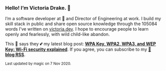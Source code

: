 ### Hello! I’m Victoria Drake. 👋

I’m a software developer at 💜 and Director of Engineering at work. I build my skill stack in public and share open source knowledge through the 105084 words I’ve written on [victoria.dev](https://victoria.dev). I hope to encourage people to learn openly and fearlessly, with wild child-like abandon.

This 🥑 says they 💕 my latest blog post: **[WPA Key, WPA2, WPA3, and WEP Key: Wi-Fi security explained](https://victoria.dev/blog/wpa-key-wpa2-wpa3-and-wep-key-wi-fi-security-explained/)**. If you agree, you can subscribe to my [📡 **blog RSS**](https://victoria.dev/index.xml).

<sub>Last updated by magic on 7 Nov 2020.</sub>
